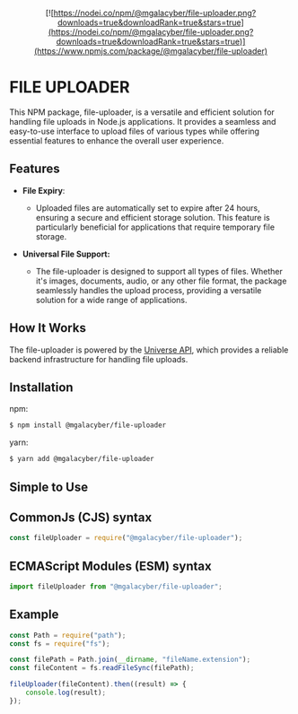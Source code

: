 <div align="center">

[![https://nodei.co/npm/@mgalacyber/file-uploader.png?downloads=true&downloadRank=true&stars=true](https://nodei.co/npm/@mgalacyber/file-uploader.png?downloads=true&downloadRank=true&stars=true)](https://www.npmjs.com/package/@mgalacyber/file-uploader)
</div>

# FILE UPLOADER

This NPM package, file-uploader, is a versatile and efficient solution for handling file uploads in Node.js applications. It provides a seamless and easy-to-use interface to upload files of various types while offering essential features to enhance the overall user experience.

## Features
- **File Expiry**:
    - Uploaded files are automatically set to expire after 24 hours, ensuring a secure and efficient storage solution. This feature is particularly beneficial for applications that require temporary file storage.

- **Universal File Support:**
    - The file-uploader is designed to support all types of files. Whether it's images, documents, audio, or any other file format, the package seamlessly handles the upload process, providing a versatile solution for a wide range of applications.

## How It Works
The file-uploader is powered by the [Universe API](https://api.universebot.space), which provides a reliable backend infrastructure for handling file uploads.

## Installation
npm:
```bash
$ npm install @mgalacyber/file-uploader
```
yarn:
```bash
$ yarn add @mgalacyber/file-uploader
```

## Simple to Use
## CommonJs (CJS) syntax
```js
const fileUploader = require("@mgalacyber/file-uploader");
```
## ECMAScript Modules (ESM) syntax
```ts
import fileUploader from "@mgalacyber/file-uploader";
```

## Example
```js
const Path = require("path");
const fs = require("fs");

const filePath = Path.join(__dirname, "fileName.extension");
const fileContent = fs.readFileSync(filePath);

fileUploader(fileContent).then((result) => {
    console.log(result);
});
```